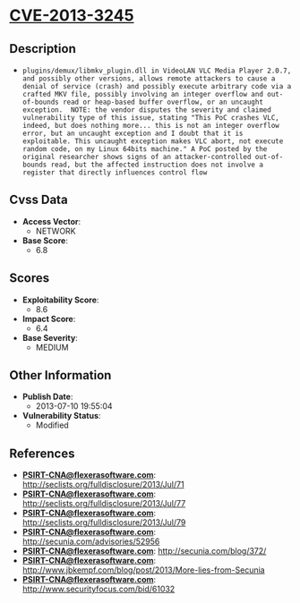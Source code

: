 
# [CVE-2013-3245](http://seclists.org/fulldisclosure/2013/Jul/71)

## Description

- `plugins/demux/libmkv_plugin.dll in VideoLAN VLC Media Player 2.0.7, and possibly other versions, allows remote attackers to cause a denial of service (crash) and possibly execute arbitrary code via a crafted MKV file, possibly involving an integer overflow and out-of-bounds read or heap-based buffer overflow, or an uncaught exception.  NOTE: the vendor disputes the severity and claimed vulnerability type of this issue, stating "This PoC crashes VLC, indeed, but does nothing more... this is not an integer overflow error, but an uncaught exception and I doubt that it is exploitable. This uncaught exception makes VLC abort, not execute random code, on my Linux 64bits machine." A PoC posted by the original researcher shows signs of an attacker-controlled out-of-bounds read, but the affected instruction does not involve a register that directly influences control flow`

## Cvss Data

- **Access Vector**:
  - NETWORK
- **Base Score**:
  - 6.8

## Scores

- **Exploitability Score**:
  - 8.6
- **Impact Score**:
  - 6.4
- **Base Severity**:
  - MEDIUM

## Other Information

- **Publish Date**:
  - 2013-07-10 19:55:04
- **Vulnerability Status**:
  - Modified

## References

- **PSIRT-CNA@flexerasoftware.com**: http://seclists.org/fulldisclosure/2013/Jul/71
- **PSIRT-CNA@flexerasoftware.com**: http://seclists.org/fulldisclosure/2013/Jul/77
- **PSIRT-CNA@flexerasoftware.com**: http://seclists.org/fulldisclosure/2013/Jul/79
- **PSIRT-CNA@flexerasoftware.com**: http://secunia.com/advisories/52956
- **PSIRT-CNA@flexerasoftware.com**: http://secunia.com/blog/372/
- **PSIRT-CNA@flexerasoftware.com**: http://www.jbkempf.com/blog/post/2013/More-lies-from-Secunia
- **PSIRT-CNA@flexerasoftware.com**: http://www.securityfocus.com/bid/61032
